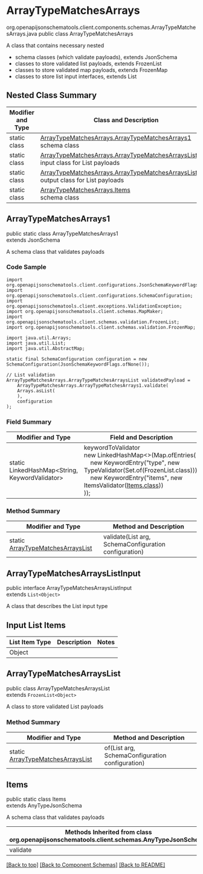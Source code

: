 # ArrayTypeMatchesArrays
org.openapijsonschematools.client.components.schemas.ArrayTypeMatchesArrays.java
public class ArrayTypeMatchesArrays

A class that contains necessary nested
- schema classes (which validate payloads), extends JsonSchema
- classes to store validated list payloads, extends FrozenList
- classes to store validated map payloads, extends FrozenMap
- classes to store list input interfaces, extends List

## Nested Class Summary
| Modifier and Type | Class and Description |
| ----------------- | ---------------------- |
| static class | [ArrayTypeMatchesArrays.ArrayTypeMatchesArrays1](#arraytypematchesarrays1)<br> schema class |
| static class | [ArrayTypeMatchesArrays.ArrayTypeMatchesArraysListInput](#arraytypematchesarrayslistinput)<br> input class for List payloads |
| static class | [ArrayTypeMatchesArrays.ArrayTypeMatchesArraysList](#arraytypematchesarrayslist)<br> output class for List payloads |
| static class | [ArrayTypeMatchesArrays.Items](#items)<br> schema class |

## ArrayTypeMatchesArrays1
public static class ArrayTypeMatchesArrays1<br>
extends JsonSchema

A schema class that validates payloads

### Code Sample
```
import org.openapijsonschematools.client.configurations.JsonSchemaKeywordFlags;
import org.openapijsonschematools.client.configurations.SchemaConfiguration;
import org.openapijsonschematools.client.exceptions.ValidationException;
import org.openapijsonschematools.client.schemas.MapMaker;
import org.openapijsonschematools.client.schemas.validation.FrozenList;
import org.openapijsonschematools.client.schemas.validation.FrozenMap;

import java.util.Arrays;
import java.util.List;
import java.util.AbstractMap;

static final SchemaConfiguration configuration = new SchemaConfiguration(JsonSchemaKeywordFlags.ofNone());

// List validation
ArrayTypeMatchesArrays.ArrayTypeMatchesArraysList validatedPayload =
    ArrayTypeMatchesArrays.ArrayTypeMatchesArrays1.validate(
    Arrays.asList(
    ),
    configuration
);
```

### Field Summary
| Modifier and Type | Field and Description |
| ----------------- | ---------------------- |
| static LinkedHashMap<String, KeywordValidator> |keywordToValidator<br/>new LinkedHashMap<>(Map.ofEntries(<br/>&nbsp;&nbsp;&nbsp;&nbsp;new KeywordEntry("type", new TypeValidator(Set.of(FrozenList.class))),<br/>&nbsp;&nbsp;&nbsp;&nbsp;new KeywordEntry("items", new ItemsValidator([Items.class](#items)))<br>)); |

### Method Summary
| Modifier and Type | Method and Description |
| ----------------- | ---------------------- |
| static [ArrayTypeMatchesArraysList](#arraytypematchesarrayslist) | validate(List<Object> arg, SchemaConfiguration configuration) |

## ArrayTypeMatchesArraysListInput
public interface ArrayTypeMatchesArraysListInput<br>
extends `List<Object>`

A class that describes the List input type

## Input List Items
List Item Type | Description | Notes
-------------------- | ------------- | -------------
Object |  |

## ArrayTypeMatchesArraysList
public class ArrayTypeMatchesArraysList<br>
extends `FrozenList<Object>`

A class to store validated List payloads

### Method Summary
| Modifier and Type | Method and Description |
| ----------------- | ---------------------- |
| static [ArrayTypeMatchesArraysList](#arraytypematchesarrayslist) | of(List<Object> arg, SchemaConfiguration configuration) |

## Items
public static class Items<br>
extends AnyTypeJsonSchema

A schema class that validates payloads

| Methods Inherited from class org.openapijsonschematools.client.schemas.AnyTypeJsonSchema |
| ------------------------------------------------------------------ |
| validate                                                           |

[[Back to top]](#top) [[Back to Component Schemas]](../../../README.md#Component-Schemas) [[Back to README]](../../../README.md)
